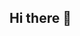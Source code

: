 ## Hi there 👋

<!--
**Salhanburhan88/Salhanburhan88** is a ✨ _special_ ✨ repository because its `README.md` (this file) appears on your GitHub profile.

Here are some ideas to get you started:

- 🔭 I’m currently working on PayCharm
- 🌱 I’m currently learning BAIT
- 💬 Ask me about Relevant things 
- 📫 How to reach me: t.me/SalhanBurhan

-->
